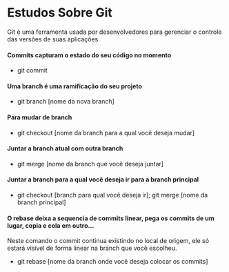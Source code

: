 # Estudos Sobre Git
Git é uma ferramenta usada por desenvolvedores para gerenciar o controle das versões de suas aplicações.
#### Commits capturam o estado do seu código no momento
* git commit
#### Uma branch é uma ramificação do seu projeto
* git branch [nome da nova branch]
#### Para mudar de branch 
* git checkout [nome da branch para a qual você deseja mudar]
#### Juntar a branch atual com outra branch
* git merge [nome da branch que você deseja juntar]
#### Juntar a branch para a qual você deseja ir para a branch principal
* git checkout [branch para qual você deseja ir]; git merge [nome da branch principal]
#### O rebase deixa a sequencia de commits linear, pega os commits de um lugar, copia e cola em outro...
Neste comando o commit continua existindo no local de origem, ele só estará visível de forma linear na branch que você escolheu.
* git rebase [nome da branch onde você deseja colocar os commits]

